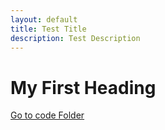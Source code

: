 ```yaml
--- 
layout: default
title: Test Title
description: Test Description
---
```


# My First Heading

[Go to code Folder](/code/index.md)
